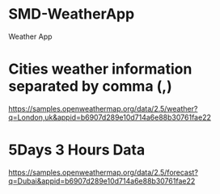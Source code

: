 # SMD-WeatherApp
Weather App

# Cities weather information separated by comma (,)
https://samples.openweathermap.org/data/2.5/weather?q=London,uk&appid=b6907d289e10d714a6e88b30761fae22

# 5Days 3 Hours Data
https://samples.openweathermap.org/data/2.5/forecast?q=Dubai&appid=b6907d289e10d714a6e88b30761fae22
